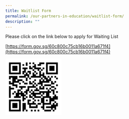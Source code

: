 ```yaml
---
title: Waitlist Form
permalink: /our-partners-in-education/waitlist-form/
description: ""
---
```



Please click on the link below to apply for Waiting List  
  
[https://form.gov.sg/60c800c75cb16b0011a671f4](https://form.gov.sg/60c800c75cb16b0011a671f4)

<img src="/images/Our%20Partners%20in%20Education/WAITLIST%20QR%20CODE.png"  
     style="width:35%">